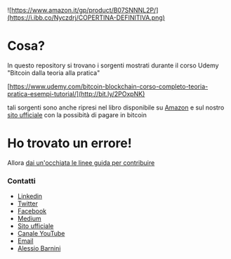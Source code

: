 ![https://www.amazon.it/gp/product/B07SNNNL2P/](https://i.ibb.co/Nyczdrj/COPERTINA-DEFINITIVA.png)

# Cosa?

In questo repository si trovano i sorgenti mostrati durante il corso Udemy "Bitcoin dalla teoria alla pratica"

[https://www.udemy.com/bitcoin-blockchain-corso-completo-teoria-pratica-esempi-tutorial/](http://bit.ly/2POxpNK)

tali sorgenti sono anche ripresi nel libro disponibile su [Amazon](https://www.amazon.it/gp/product/B07SNNNL2P/) e sul nostro [sito ufficiale](https://www.corsobitcoin.com/prodotto/libro-bitcoin-dalla-teoria-alla-pratica) con la possibità di pagare in bitcoin 

# Ho trovato un errore!

Allora [dai un'occhiata le linee guida per contribuire](CONTRIBUTING.md)

### Contatti
- [Linkedin](http://bit.ly/2H38ovs)
- [Twitter](https://twitter.com/satoshiwantsyou)
- [Facebook](https://www.facebook.com/satoshiwantsyou)
- [Medium](https://medium.com/@satoshiwantsyou)
- [Sito ufficiale](https://www.corsobitcoin.com)
- [Canale YouTube](https://www.youtube.com/BitcoinInAction)
- [Email](corsobitcoin@gmail.com)
- [Alessio Barnini](https://www.linkedin.com/in/alessiobarnini/)
